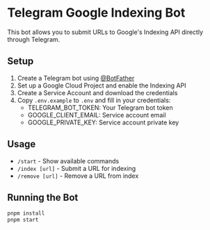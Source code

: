 # Telegram Google Indexing Bot

This bot allows you to submit URLs to Google's Indexing API directly through Telegram.

## Setup

1. Create a Telegram bot using [@BotFather](https://t.me/botfather)
2. Set up a Google Cloud Project and enable the Indexing API
3. Create a Service Account and download the credentials
4. Copy `.env.example` to `.env` and fill in your credentials:
   - TELEGRAM_BOT_TOKEN: Your Telegram bot token
   - GOOGLE_CLIENT_EMAIL: Service account email
   - GOOGLE_PRIVATE_KEY: Service account private key

## Usage

- `/start` - Show available commands
- `/index [url]` - Submit a URL for indexing
- `/remove [url]` - Remove a URL from index

## Running the Bot

```bash
pnpm install
pnpm start
```
